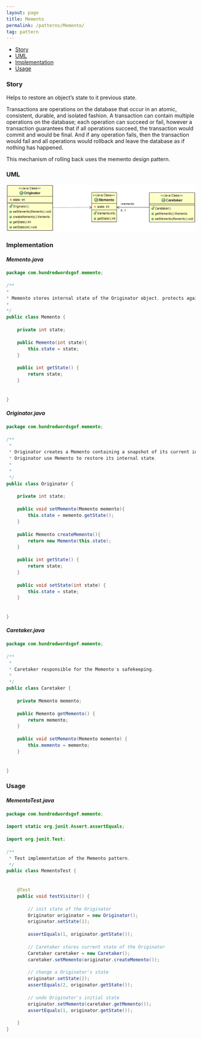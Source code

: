```yaml
---
layout: page
title: Memento
permalink: /patterns/Memento/
tag: pattern
---
```


* [Story](#Story)
* [UML](#UML)
* [Implementation](#Implementation)
* [Usage](#Usage)


###  <a id="Story"></a>Story 

Helps to restore an object’s state to it previous state.

Transactions are operations on the database that occur in an atomic, consistent, durable, and isolated fashion. 
A transaction can contain multiple operations on the database; each operation can succeed or fail, however a transaction guarantees that if all operations succeed, 
the transaction would commit and would be final. 
And if any operation fails, then the transaction would fail and all operations would rollback and leave the database as if nothing has happened.

This mechanism of rolling back uses the memento design pattern. 



###  <a id="UML"></a>UML 
[![](/assets/img/memento.png)](/assets/img/memento.png)

###  <a id="Implementation"></a>Implementation 

#### *Memento.java* 
```java 
package com.hundredwordsgof.memento;

/**
* 
* Memento stores internal state of the Originator object, protects against access by objects other than the Originator.
*
*/
public class Memento {

	private int state;

	public Memento(int state){
		this.state = state;
	}
	
	public int getState() {
		return state;
	}

	
}
```

#### *Originator.java* 
```java 
package com.hundredwordsgof.memento;

/**
 * 
 * Originator creates a Memento containing a snapshot of its current internal state.
 * Originator use Memento to restore its internal state.
 * 
 *
 */
public class Originator {

	private int state;
	
	public void setMemento(Memento memento){
		this.state = memento.getState();
	}
	
	public Memento createMemento(){
		return new Memento(this.state);
	}

	public int getState() {
		return state;
	}

	public void setState(int state) {
		this.state = state;
	}
	
	
}
```

#### *Caretaker.java* 
```java 
package com.hundredwordsgof.memento;

/**
 * 
 * Caretaker responsible for the Memento's safekeeping.
 *
 */
public class Caretaker {

	private Memento memento;

	public Memento getMemento() {
		return memento;
	}

	public void setMemento(Memento memento) {
		this.memento = memento;
	}
	
	
}
```

###  <a id="Usage"></a>Usage 

#### *MementoTest.java* 
```java 
package com.hundredwordsgof.memento;

import static org.junit.Assert.assertEquals;

import org.junit.Test;

/**
 * Test implementation of the Memento pattern.
 */
public class MementoTest {
	
	
	@Test
	public void testVisitor() {

		// init state of the Originator
		Originator originator = new Originator();
		originator.setState(1);
		
		assertEquals(1, originator.getState());
				
		// Caretaker stores current state of the Originator 
		Caretaker caretaker = new Caretaker();
		caretaker.setMemento(originator.createMemento());

		// change a Originator's state
		originator.setState(2);
		assertEquals(2, originator.getState());
						
		// undo Originator's initial state
		originator.setMemento(caretaker.getMemento());
		assertEquals(1, originator.getState());
				
	}		
}
```

